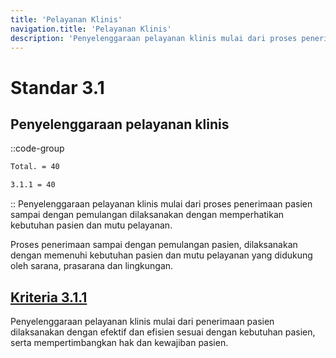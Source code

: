 ```yaml
---
title: 'Pelayanan Klinis'
navigation.title: 'Pelayanan Klinis'
description: 'Penyelenggaraan pelayanan klinis mulai dari proses penerimaan pasien sampai dengan pemulangan dilaksanakan dengan memperhatikan kebutuhan pasien dan mutu pelayanan. Proses penerimaan sampai dengan pemulangan pasien, dilaksanakan dengan memenuhi kebutuhan pasien dan mutu pelayanan yang didukung oleh sarana, prasarana dan lingkungan. '
---
```


# Standar 3.1 
## Penyelenggaraan pelayanan klinis 
::code-group
```bash [Nilai]
Total. = 40
```
```bash [Kriteria]
3.1.1 = 40
```
::
Penyelenggaraan pelayanan klinis mulai dari proses penerimaan pasien sampai dengan pemulangan dilaksanakan dengan memperhatikan kebutuhan pasien dan mutu pelayanan. 

Proses penerimaan sampai dengan pemulangan pasien, dilaksanakan dengan memenuhi kebutuhan pasien dan mutu pelayanan yang didukung oleh sarana, prasarana dan lingkungan. 

## [Kriteria 3.1.1](/3/1/1) 
Penyelenggaraan pelayanan klinis mulai dari penerimaan pasien dilaksanakan dengan efektif dan efisien sesuai dengan kebutuhan pasien, serta mempertimbangkan hak dan kewajiban pasien. 

